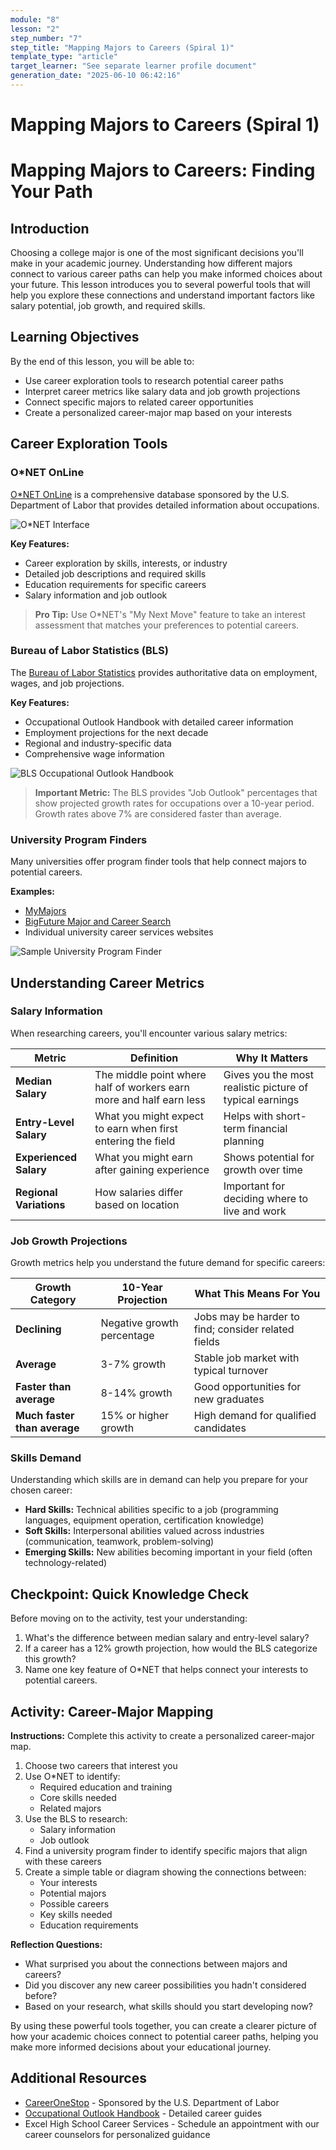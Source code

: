 ```yaml
---
module: "8"
lesson: "2"
step_number: "7"
step_title: "Mapping Majors to Careers (Spiral 1)"
template_type: "article"
target_learner: "See separate learner profile document"
generation_date: "2025-06-10 06:42:16"
---
```


# Mapping Majors to Careers (Spiral 1)

# Mapping Majors to Careers: Finding Your Path

## Introduction

Choosing a college major is one of the most significant decisions you'll make in your academic journey. Understanding how different majors connect to various career paths can help you make informed choices about your future. This lesson introduces you to several powerful tools that will help you explore these connections and understand important factors like salary potential, job growth, and required skills.

## Learning Objectives
By the end of this lesson, you will be able to:
- Use career exploration tools to research potential career paths
- Interpret career metrics like salary data and job growth projections
- Connect specific majors to related career opportunities
- Create a personalized career-major map based on your interests

## Career Exploration Tools

### O*NET OnLine

[O*NET OnLine](https://www.onetonline.org/) is a comprehensive database sponsored by the U.S. Department of Labor that provides detailed information about occupations.

![O*NET Interface](https://www.onetonline.org/image/home/onet.png)

**Key Features:**
- Career exploration by skills, interests, or industry
- Detailed job descriptions and required skills
- Education requirements for specific careers
- Salary information and job outlook

> **Pro Tip:** Use O*NET's "My Next Move" feature to take an interest assessment that matches your preferences to potential careers.

### Bureau of Labor Statistics (BLS)

The [Bureau of Labor Statistics](https://www.bls.gov/) provides authoritative data on employment, wages, and job projections.

**Key Features:**
- Occupational Outlook Handbook with detailed career information
- Employment projections for the next decade
- Regional and industry-specific data
- Comprehensive wage information

![BLS Occupational Outlook Handbook](https://www.bls.gov/ooh/images/ooh-home.png)

> **Important Metric:** The BLS provides "Job Outlook" percentages that show projected growth rates for occupations over a 10-year period. Growth rates above 7% are considered faster than average.

### University Program Finders

Many universities offer program finder tools that help connect majors to potential careers.

**Examples:**
- [MyMajors](https://www.mymajors.com/)
- [BigFuture Major and Career Search](https://bigfuture.collegeboard.org/majors-careers)
- Individual university career services websites

![Sample University Program Finder](https://www.mymajors.com/assets/images/quiz-results.png)

## Understanding Career Metrics

### Salary Information

When researching careers, you'll encounter various salary metrics:

| Metric | Definition | Why It Matters |
|--------|------------|----------------|
| **Median Salary** | The middle point where half of workers earn more and half earn less | Gives you the most realistic picture of typical earnings |
| **Entry-Level Salary** | What you might expect to earn when first entering the field | Helps with short-term financial planning |
| **Experienced Salary** | What you might earn after gaining experience | Shows potential for growth over time |
| **Regional Variations** | How salaries differ based on location | Important for deciding where to live and work |

### Job Growth Projections

Growth metrics help you understand the future demand for specific careers:

| Growth Category | 10-Year Projection | What This Means For You |
|-----------------|--------------------|-----------------------|
| **Declining** | Negative growth percentage | Jobs may be harder to find; consider related fields |
| **Average** | 3-7% growth | Stable job market with typical turnover |
| **Faster than average** | 8-14% growth | Good opportunities for new graduates |
| **Much faster than average** | 15% or higher growth | High demand for qualified candidates |

### Skills Demand

Understanding which skills are in demand can help you prepare for your chosen career:

- **Hard Skills:** Technical abilities specific to a job (programming languages, equipment operation, certification knowledge)
- **Soft Skills:** Interpersonal abilities valued across industries (communication, teamwork, problem-solving)
- **Emerging Skills:** New abilities becoming important in your field (often technology-related)

## Checkpoint: Quick Knowledge Check

Before moving on to the activity, test your understanding:

1. What's the difference between median salary and entry-level salary?
2. If a career has a 12% growth projection, how would the BLS categorize this growth?
3. Name one key feature of O*NET that helps connect your interests to potential careers.

## Activity: Career-Major Mapping

**Instructions:** Complete this activity to create a personalized career-major map.

1. Choose two careers that interest you
2. Use O*NET to identify:
   - Required education and training
   - Core skills needed
   - Related majors
3. Use the BLS to research:
   - Salary information
   - Job outlook
4. Find a university program finder to identify specific majors that align with these careers
5. Create a simple table or diagram showing the connections between:
   - Your interests
   - Potential majors
   - Possible careers
   - Key skills needed
   - Education requirements

**Reflection Questions:**
- What surprised you about the connections between majors and careers?
- Did you discover any new career possibilities you hadn't considered before?
- Based on your research, what skills should you start developing now?

By using these powerful tools together, you can create a clearer picture of how your academic choices connect to potential career paths, helping you make more informed decisions about your educational journey.

## Additional Resources

- [CareerOneStop](https://www.careeronestop.org/) - Sponsored by the U.S. Department of Labor
- [Occupational Outlook Handbook](https://www.bls.gov/ooh/) - Detailed career guides
- Excel High School Career Services - Schedule an appointment with our career counselors for personalized guidance
